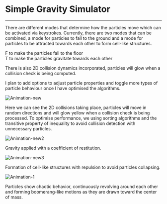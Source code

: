 # Simple Gravity Simulator
--------------------------

There are different modes that determine how the particles move which can be activated via keystrokes. Currently, there are two modes that can be combined, a mode for particles to fall to the ground and a mode for particles to be attracted towards each other to form cell-like structures.

F to make the particles fall to the floor<br/>T to make the particles gravitate towards each other

There is also 2D collision dynamics incorporated, particles will glow when a collision check is being computed.

I plan to add options to adjust particle properties and toggle more types of particle behaviour once I have optimised the algorithms.

![Animation-new](https://github.com/user-attachments/assets/43526c54-5261-409c-82ad-e070b0ab4643)

Here we can see the 2D collisions taking place, particles will move in random directions and will glow yellow when a collision check is being processed. To optimise performance, we using sorting algorithms and the transitive property of inequality to avoid collision detection with unnecessary particles.

![Animation-new2](https://github.com/user-attachments/assets/4ea72d58-c9d7-40cd-9a82-5f5b566c0c32)

Gravity applied with a coefficient of restitution.

![Animation-new3](https://github.com/user-attachments/assets/bdf67d66-d9af-4eff-b073-5d41077fddee)

Formation of cell-like structures with repulsion to avoid particles collapsing. 

![Animation-1](https://github.com/user-attachments/assets/90c65ac3-8b85-487d-86b4-3a6402ec51b7)

Particles show chaotic behavior, continuously revolving around each other and forming boomerang-like motions as they are drawn toward the center of mass.
